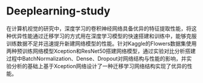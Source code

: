 # Deeplearning-study
在计算机视觉的研究中，深度学习的卷积神经网络具备优异的特征提取性能，将这种优异性能通过迁移学习的方式用在深度学习模型的快速搭建和训练中，能够克服训练数据不足并迅速提升新建网络模型的性能。针对Kaggle的Flowers数据集使用两种预训练网络模型Xception和ResNet50搭建网络模型，通过实验对比分析搭建过程中BatchNormalization、Dense、Dropout对网络结构与性能的影响，并实验分析的基础上基于Xception网络设计了一种迁移学习网络结构实现了优异的性能。
